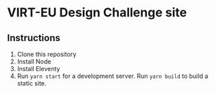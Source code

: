 # VIRT-EU Design Challenge site

## Instructions

1. Clone this repository
2. Install Node
3. Install Eleventy
4. Run `yarn start` for a development server. Run `yarn build` to build a static site.